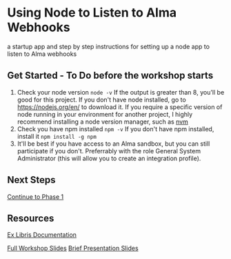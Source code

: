 # Using Node to Listen to Alma Webhooks
a startup app and step by step instructions for setting up a node app to listen to Alma webhooks

## Get Started - To Do before the workshop starts
1. Check your node version
`node -v`
If the output is greater than 8, you'll be good for this project.
If you don't have node installed, go to https://nodejs.org/en/ to download it.
If you require a specific version of node running in your environment for another project, I highly recommend installing a node version manager, such as [nvm](https://github.com/creationix/nvm)
2. Check you have npm installed
`npm -v`
If you don't have npm installed, install it `npm install -g npm`
3. It'll be best if you have access to an Alma sandbox, but you can still participate if you don't. Preferrably with the role General System Administrator (this will allow you to create an integration profile).

## Next Steps
[Continue to Phase 1](phase1.md)

## Resources
[Ex Libris Documentation](https://developers.exlibrisgroup.com/alma/integrations/webhooks/)

[Full Workshop Slides](https://bit.ly/alma-node-slides)
[Brief Presentation Slides](http://bit.ly/eluna_ez_webhooks)
